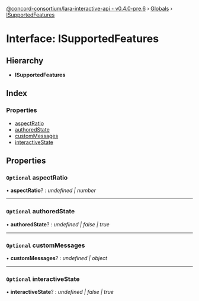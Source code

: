[@concord-consortium/lara-interactive-api - v0.4.0-pre.6](../README.md) › [Globals](../globals.md) › [ISupportedFeatures](isupportedfeatures.md)

# Interface: ISupportedFeatures

## Hierarchy

* **ISupportedFeatures**

## Index

### Properties

* [aspectRatio](isupportedfeatures.md#optional-aspectratio)
* [authoredState](isupportedfeatures.md#optional-authoredstate)
* [customMessages](isupportedfeatures.md#optional-custommessages)
* [interactiveState](isupportedfeatures.md#optional-interactivestate)

## Properties

### `Optional` aspectRatio

• **aspectRatio**? : *undefined | number*

___

### `Optional` authoredState

• **authoredState**? : *undefined | false | true*

___

### `Optional` customMessages

• **customMessages**? : *undefined | object*

___

### `Optional` interactiveState

• **interactiveState**? : *undefined | false | true*
